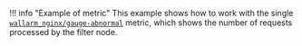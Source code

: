 !!! info "Example of metric"
    This example shows how to work with the single [`wallarm_nginx/gauge-abnormal`](../../admin-en/monitoring/available-metrics.md#number-of-requests) metric, which shows the number of requests processed by the filter node.
